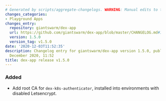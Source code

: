 ```yaml
---
# Generated by scripts/aggregate-changelogs. WARNING: Manual edits to this files will be overwritten.
changes_categories:
- Playground Apps
changes_entry:
  repository: giantswarm/dex-app
  url: https://github.com/giantswarm/dex-app/blob/master/CHANGELOG.md#150---2020-12-03
  version: 1.5.0
  version_tag: v1.5.0
date: '2020-12-03T11:52:35'
description: Changelog entry for giantswarm/dex-app version 1.5.0, published on 03
  December 2020, 11:52
title: dex-app release v1.5.0
---
```


### Added
- Add root CA for `dex-k8s-authenticator`, installed into environments with disabled Letsencrypt.
